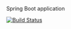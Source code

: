 Spring Boot application

[![Build Status](https://app.travis-ci.com/evgenkolesman/ForumApp.svg?branch=main)](https://app.travis-ci.com/github/evgenkolesman/ForumApp)

